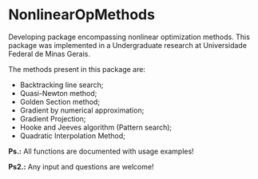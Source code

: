 # NonlinearOpMethods
  Developing package encompassing nonlinear optimization methods.
  This package was implemented in a Undergraduate research at Universidade Federal de Minas Gerais. 
  
  The methods present in this package are:
  * Backtracking line search;
  * Quasi-Newton method;
  * Golden Section method;
  * Gradient by numerical approximation;
  * Gradient Projection;
  * Hooke and Jeeves algorithm (Pattern search);
  * Quadratic Interpolation Method;
  
  **Ps.:** All functions are documented with usage examples!
  
  **Ps2.:** Any input and questions are welcome!
